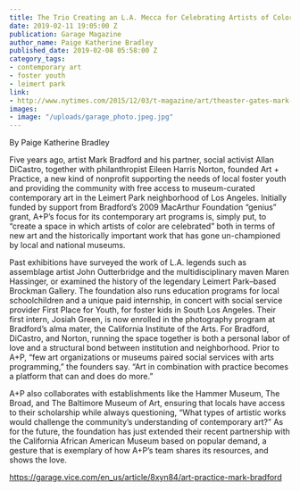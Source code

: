 ```yaml
---
title: The Trio Creating an L.A. Mecca for Celebrating Artists of Color
date: 2019-02-11 19:05:00 Z
publication: Garage Magazine
author_name: Paige Katherine Bradley
published_date: 2019-02-08 05:58:00 Z
category_tags:
- contemporary art
- foster youth
- leimert park
link:
- http://www.nytimes.com/2015/12/03/t-magazine/art/theaster-gates-mark-bradford-rick-lowe-profile.html
images:
- image: "/uploads/garage_photo.jpeg.jpg"
---
```


By Paige Katherine Bradley 

Five years ago, artist Mark Bradford and his partner, social activist Allan DiCastro, together with philanthropist Eileen Harris Norton, founded Art + Practice, a new kind of nonprofit supporting the needs of local foster youth and providing the community with free access to museum-curated contemporary art in the Leimert Park neighborhood of Los Angeles. Initially funded by support from Bradford’s 2009 MacArthur Foundation “genius” grant, A+P’s focus for its contemporary art programs is, simply put, to “create a space in which artists of color are celebrated” both in terms of new art and the historically important work that has gone un-championed by local and national museums.

Past exhibitions have surveyed the work of L.A. legends such as assemblage artist John Outterbridge and the multidisciplinary maven Maren Hassinger, or examined the history of the legendary Leimert Park–based Brockman Gallery. The foundation also runs education programs for local schoolchildren and a unique paid internship, in concert with social service provider First Place for Youth, for foster kids in South Los Angeles. Their first intern, Josiah Green, is now enrolled in the photography program at Bradford’s alma mater, the California Institute of the Arts. For Bradford, DiCastro, and Norton, running the space together is both a personal labor of love and a structural bond between institution and neighborhood. Prior to A+P, “few art organizations or museums paired social services with arts programming,” the founders say. “Art in combination with practice becomes a platform that can and does do more.” 

A+P also collaborates with establishments like the Hammer Museum, The Broad, and The Baltimore Museum of Art, ensuring that locals have access to their scholarship while always questioning, “What types of artistic works would challenge the community’s understanding of contemporary art?” As for the future, the foundation has just extended their recent partnership with the California African American Museum based on popular demand, a gesture that is exemplary of how A+P’s team shares its resources, and shows the love.

https://garage.vice.com/en_us/article/8xyn84/art-practice-mark-bradford